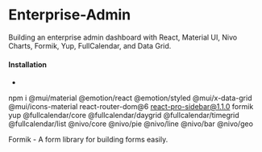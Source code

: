 # Enterprise-Admin

Building an enterprise admin dashboard with React, Material UI, Nivo Charts, Formik, Yup, FullCalendar, and Data Grid.

#### Installation
- 
npm i @mui/material @emotion/react @emotion/styled @mui/x-data-grid @mui/icons-material react-router-dom@6 react-pro-sidebar@1.1.0 formik yup @fullcalendar/core @fullcalendar/daygrid @fullcalendar/timegrid @fullcalendar/list @nivo/core @nivo/pie @nivo/line @nivo/bar @nivo/geo

Formik - A form library for building forms easily.

